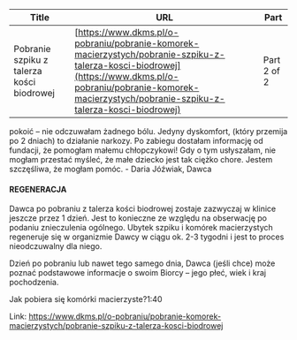 | **Title**       | **URL**           | **Part**              |
|-----------------|-------------------|-----------------------|
| Pobranie szpiku z talerza kości biodrowej         | [https://www.dkms.pl/o-pobraniu/pobranie-komorek-macierzystych/pobranie-szpiku-z-talerza-kosci-biodrowej](https://www.dkms.pl/o-pobraniu/pobranie-komorek-macierzystych/pobranie-szpiku-z-talerza-kosci-biodrowej)    | Part 2 of 2          |

pokoić – nie odczuwałam żadnego bólu. Jedyny dyskomfort, (który przemija po 2 dniach) to działanie narkozy. Po zabiegu dostałam informację od fundacji, że pomogłam małemu chłopczykowi! Gdy o tym usłyszałam, nie mogłam przestać myśleć, że małe dziecko jest tak ciężko chore. Jestem szczęśliwa, że mogłam pomóc. \- Daria Jóźwiak, Dawca
#### REGENERACJA


Dawca po pobraniu z talerza kości biodrowej zostaje zazwyczaj w klinice jeszcze przez 1 dzień. Jest to konieczne ze względu na obserwację po podaniu znieczulenia ogólnego. Ubytek szpiku i komórek macierzystych regeneruje się w organizmie Dawcy w ciągu ok. 2\-3 tygodni i jest to proces nieodczuwalny dla niego.


Dzień po pobraniu lub nawet tego samego dnia, Dawca (jeśli chce) może poznać podstawowe informacje o swoim Biorcy – jego płeć, wiek i kraj pochodzenia.


Jak pobiera się komórki macierzyste?1:40

Link: https://www.dkms.pl/o-pobraniu/pobranie-komorek-macierzystych/pobranie-szpiku-z-talerza-kosci-biodrowej
